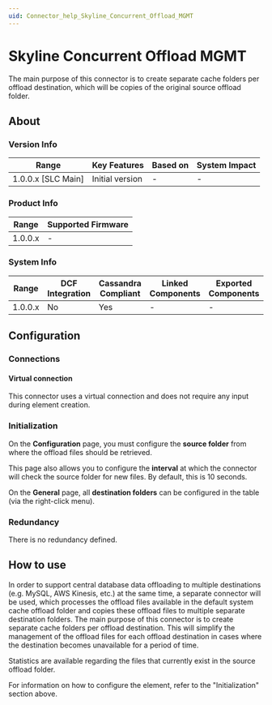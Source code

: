 ```yaml
---
uid: Connector_help_Skyline_Concurrent_Offload_MGMT
---
```


# Skyline Concurrent Offload MGMT

The main purpose of this connector is to create separate cache folders per offload destination, which will be copies of the original source offload folder.

## About

### Version Info

| **Range**            | **Key Features** | **Based on** | **System Impact** |
|----------------------|------------------|--------------|-------------------|
| 1.0.0.x \[SLC Main\] | Initial version  | \-           | \-                |

### Product Info

| **Range** | **Supported Firmware** |
|-----------|------------------------|
| 1.0.0.x   | \-                     |

### System Info

| **Range** | **DCF Integration** | **Cassandra Compliant** | **Linked Components** | **Exported Components** |
|-----------|---------------------|-------------------------|-----------------------|-------------------------|
| 1.0.0.x   | No                  | Yes                     | \-                    | \-                      |

## Configuration

### Connections

#### Virtual connection

This connector uses a virtual connection and does not require any input during element creation.

### Initialization

On the **Configuration** page, you must configure the **source folder** from where the offload files should be retrieved.

This page also allows you to configure the **interval** at which the connector will check the source folder for new files. By default, this is 10 seconds.

On the **General** page, all **destination folders** can be configured in the table (via the right-click menu).

### Redundancy

There is no redundancy defined.

## How to use

In order to support central database data offloading to multiple destinations (e.g. MySQL, AWS Kinesis, etc.) at the same time, a separate connector will be used, which processes the offload files available in the default system cache offload folder and copies these offload files to multiple separate destination folders. The main purpose of this connector is to create separate cache folders per offload destination. This will simplify the management of the offload files for each offload destination in cases where the destination becomes unavailable for a period of time.

Statistics are available regarding the files that currently exist in the source offload folder.

For information on how to configure the element, refer to the "Initialization" section above.
